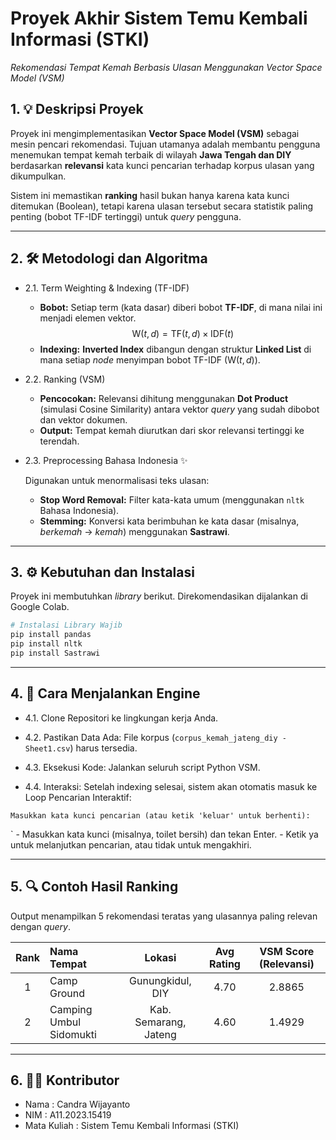# Proyek Akhir Sistem Temu Kembali Informasi (STKI)
*Rekomendasi Tempat Kemah Berbasis Ulasan Menggunakan Vector Space Model (VSM)*


## 1. 💡 Deskripsi Proyek

Proyek ini mengimplementasikan **Vector Space Model (VSM)** sebagai mesin pencari rekomendasi. Tujuan utamanya adalah membantu pengguna menemukan tempat kemah terbaik di wilayah **Jawa Tengah dan DIY** berdasarkan **relevansi** kata kunci pencarian terhadap korpus ulasan yang dikumpulkan.

Sistem ini memastikan **ranking** hasil bukan hanya karena kata kunci ditemukan (Boolean), tetapi karena ulasan tersebut secara statistik paling penting (bobot TF-IDF tertinggi) untuk *query* pengguna.

***

## 2. 🛠️ Metodologi dan Algoritma

* 2.1. Term Weighting & Indexing (TF-IDF)

    -  **Bobot:** Setiap term (kata dasar) diberi bobot **TF-IDF**, di mana nilai ini menjadi elemen vektor.
    $$\text{W}(t, d) = \text{TF}(t, d) \times \text{IDF}(t)$$
    -  **Indexing:** **Inverted Index** dibangun dengan struktur **Linked List** di mana setiap *node* menyimpan bobot TF-IDF ($\text{W}(t, d)$).

* 2.2. Ranking (VSM)

    -  **Pencocokan:** Relevansi dihitung menggunakan **Dot Product** (simulasi Cosine Similarity) antara vektor *query* yang sudah dibobot dan vektor dokumen.
    -  **Output:** Tempat kemah diurutkan dari skor relevansi tertinggi ke terendah.

* 2.3. Preprocessing Bahasa Indonesia ✨

    Digunakan untuk menormalisasi teks ulasan:
    -  **Stop Word Removal:** Filter kata-kata umum (menggunakan `nltk` Bahasa Indonesia).
    -  **Stemming:** Konversi kata berimbuhan ke kata dasar (misalnya, *berkemah* $\rightarrow$ *kemah*) menggunakan **Sastrawi**.

***

## 3. ⚙️ Kebutuhan dan Instalasi

Proyek ini membutuhkan *library* berikut. Direkomendasikan dijalankan di Google Colab.

```bash
# Instalasi Library Wajib
pip install pandas
pip install nltk
pip install Sastrawi
```

***

## 4. 🚀 Cara Menjalankan Engine

* 4.1. Clone Repositori ke lingkungan kerja Anda.

* 4.2. Pastikan Data Ada: File korpus (`corpus_kemah_jateng_diy - Sheet1.csv`) harus tersedia.

* 4.3. Eksekusi Kode: Jalankan seluruh script Python VSM.

* 4.4. Interaksi: Setelah indexing selesai, sistem akan otomatis masuk ke Loop Pencarian Interaktif:
```
Masukkan kata kunci pencarian (atau ketik 'keluar' untuk berhenti):
```
`
    - Masukkan kata kunci (misalnya, toilet bersih) dan tekan Enter.
    - Ketik ya untuk melanjutkan pencarian, atau tidak untuk mengakhiri.

***

## 5. 🔍 Contoh Hasil Ranking

Output menampilkan 5 rekomendasi teratas yang ulasannya paling relevan dengan *query*.

| Rank | Nama Tempat | Lokasi | Avg Rating | VSM Score (Relevansi) |
| :---: | :--- | :---: | :---: | :---: |
| 1 | Camp Ground | Gunungkidul, DIY | 4.70 | 2.8865 |
| 2 | Camping Umbul Sidomukti | Kab. Semarang, Jateng | 4.60 | 1.4929 |

***

## 6. 🧑‍💻 Kontributor

* Nama         :  Candra Wijayanto
* NIM          :  A11.2023.15419
* Mata Kuliah  :  Sistem Temu Kembali Informasi (STKI)

